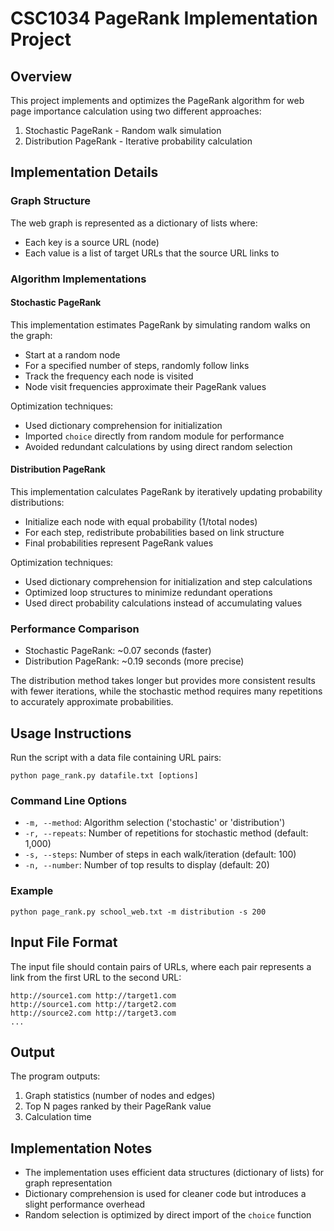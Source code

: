 # CSC1034 PageRank Implementation Project

## Overview
This project implements and optimizes the PageRank algorithm for web page importance calculation using two different approaches:
1. Stochastic PageRank - Random walk simulation
2. Distribution PageRank - Iterative probability calculation

## Implementation Details

### Graph Structure
The web graph is represented as a dictionary of lists where:
- Each key is a source URL (node)
- Each value is a list of target URLs that the source URL links to

### Algorithm Implementations

#### Stochastic PageRank
This implementation estimates PageRank by simulating random walks on the graph:
- Start at a random node
- For a specified number of steps, randomly follow links
- Track the frequency each node is visited
- Node visit frequencies approximate their PageRank values

Optimization techniques:
- Used dictionary comprehension for initialization
- Imported `choice` directly from random module for performance
- Avoided redundant calculations by using direct random selection

#### Distribution PageRank
This implementation calculates PageRank by iteratively updating probability distributions:
- Initialize each node with equal probability (1/total nodes)
- For each step, redistribute probabilities based on link structure
- Final probabilities represent PageRank values

Optimization techniques:
- Used dictionary comprehension for initialization and step calculations
- Optimized loop structures to minimize redundant operations
- Used direct probability calculations instead of accumulating values

### Performance Comparison
- Stochastic PageRank: ~0.07 seconds (faster)
- Distribution PageRank: ~0.19 seconds (more precise)

The distribution method takes longer but provides more consistent results with fewer iterations, while the stochastic method requires many repetitions to accurately approximate probabilities.

## Usage Instructions

Run the script with a data file containing URL pairs:
```
python page_rank.py datafile.txt [options]
```

### Command Line Options
- `-m, --method`: Algorithm selection ('stochastic' or 'distribution')
- `-r, --repeats`: Number of repetitions for stochastic method (default: 1,000)
- `-s, --steps`: Number of steps in each walk/iteration (default: 100)
- `-n, --number`: Number of top results to display (default: 20)

### Example
```
python page_rank.py school_web.txt -m distribution -s 200
```

## Input File Format
The input file should contain pairs of URLs, where each pair represents a link from the first URL to the second URL:
```
http://source1.com http://target1.com
http://source1.com http://target2.com
http://source2.com http://target3.com
...
```

## Output
The program outputs:
1. Graph statistics (number of nodes and edges)
2. Top N pages ranked by their PageRank value
3. Calculation time

## Implementation Notes
- The implementation uses efficient data structures (dictionary of lists) for graph representation
- Dictionary comprehension is used for cleaner code but introduces a slight performance overhead
- Random selection is optimized by direct import of the `choice` function
